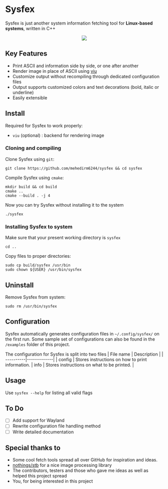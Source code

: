 # Sysfex
Sysfex is just another system information fetching tool for <b>Linux-based systems</b>, written in C++
<p align="center"><img src="screenshots/screenshot.png"></p>

## Key Features
- Print ASCII and information side by side, or one after another
- Render image in place of ASCII using [viu](https://github.com/atanunq/viu)
- Customize output without recompiling through dedicated configuration files
- Output supports customized colors and text decorations (bold, italic or underline)
- Easily extensible

## Install

Required for Sysfex to work properly:
- `viu` (optional) : backend for rendering image


### Cloning and compiling

Clone Sysfex using `git`:
```
git clone https://github.com/mehedirm6244/sysfex && cd sysfex
```

Compile Sysfex using `cmake`:
```
mkdir build && cd build
cmake ..
cmake --build . -j 4
```

Now you can try Sysfex without installing it to the system
```
./sysfex
```

### Installing Sysfex to system

Make sure that your present working directory is `sysfex`
```
cd ..
```
Copy files to proper directories:
```
sudo cp build/sysfex /usr/bin
sudo chown ${USER} /usr/bin/sysfex
```

## Uninstall

Remove Sysfex from system:
```
sudo rm /usr/bin/sysfex
```

## Configuration

Sysfex automatically generates configuration files in `~/.config/sysfex/` on the first run. Some sample set of configurations can also be found in the `/examples` folder of this project.


The configuration for Sysfex is split into two files
| File name | Description |
| ----------|-------------|
| config | Stores instructions on how to print information.
| info | Stores instructions on what to be printed. |

## Usage

Use `sysfex --help` for listing all valid flags


## To Do
- [ ] Add support for Wayland
- [ ] Rewrite configuration file handling method
- [ ] Write detailed documentation

## Special thanks to

* Some cool fetch tools spread all over GitHub for inspiration and ideas.
* [nothings/stb](https://github.com/nothings/stb) for a nice image processing library
* The contributors, testers and those who gave me ideas as well as helped this project spread
* You, for being interested in this project
